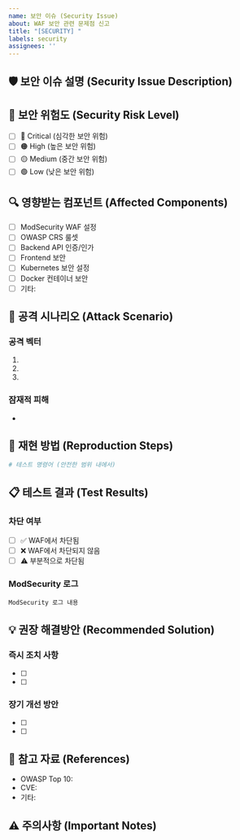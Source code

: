 ```yaml
---
name: 보안 이슈 (Security Issue)
about: WAF 보안 관련 문제점 신고
title: "[SECURITY] "
labels: security
assignees: ''
---
```


## 🛡️ 보안 이슈 설명 (Security Issue Description)
<!-- 발견된 보안 문제에 대해 설명해주세요 -->

## 🚨 보안 위험도 (Security Risk Level)
- [ ] 🔴 Critical (심각한 보안 위험)
- [ ] 🟠 High (높은 보안 위험)
- [ ] 🟡 Medium (중간 보안 위험)
- [ ] 🟢 Low (낮은 보안 위험)

## 🔍 영향받는 컴포넌트 (Affected Components)
- [ ] ModSecurity WAF 설정
- [ ] OWASP CRS 룰셋
- [ ] Backend API 인증/인가
- [ ] Frontend 보안
- [ ] Kubernetes 보안 설정
- [ ] Docker 컨테이너 보안
- [ ] 기타: 

## 🎯 공격 시나리오 (Attack Scenario)
<!-- 가능한 공격 방법이나 악용 시나리오를 설명해주세요 -->

### 공격 벡터
1. 
2. 
3. 

### 잠재적 피해
- 

## 🧪 재현 방법 (Reproduction Steps)
<!-- 보안 문제를 재현할 수 있는 안전한 방법을 제시해주세요 -->
```bash
# 테스트 명령어 (안전한 범위 내에서)
```

## 📋 테스트 결과 (Test Results)
### 차단 여부
- [ ] ✅ WAF에서 차단됨
- [ ] ❌ WAF에서 차단되지 않음
- [ ] ⚠️ 부분적으로 차단됨

### ModSecurity 로그
```
ModSecurity 로그 내용
```

## 💡 권장 해결방안 (Recommended Solution)
<!-- 보안 문제 해결을 위한 권장사항 -->

### 즉시 조치 사항
- [ ] 
- [ ] 

### 장기 개선 방안
- [ ] 
- [ ] 

## 🔗 참고 자료 (References)
<!-- 관련 CVE, 보안 가이드라인, OWASP 문서 등 -->
- OWASP Top 10: 
- CVE: 
- 기타: 

## ⚠️ 주의사항 (Important Notes)
<!-- 보안 이슈 처리 시 주의해야 할 사항 -->